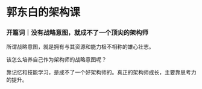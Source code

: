 # 郭东白的架构课

### 开篇词｜没有战略意图，就成不了一个顶尖的架构师

所谓战略意图，就是拥有与其资源和能力极不相称的雄心壮志。

该怎么培养自己作为架构师的战略意图呢？

靠记忆和技能学习，是成不了一个好架构师的。真正的架构师成长，主要靠思考力的提升。